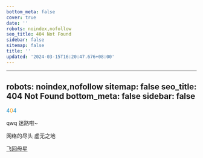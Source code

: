 ```yaml
---
bottom_meta: false
cover: true
date: ''
robots: noindex,nofollow
seo_title: 404 Not Found
sidebar: false
sitemap: false
title: ''
updated: '2024-03-15T16:20:47.676+08:00'
---
```

---
robots: noindex,nofollow
sitemap: false
seo_title: 404 Not Found
bottom_meta: false
sidebar: false
---
<p class="p logo center huge"><span style="color:#0080C0">4</span><span style="color:#FF9800">0</span><span style="color:#0080C0">4</span></p>
<p class="p center medium">qwq 迷路啦~</p>
<p class="p center small">网络的尽头    虚无之地</p>
<p id="timer" class="p center bold medium"><a href="https://justpureh2o.cn">飞回母星</a></p>
